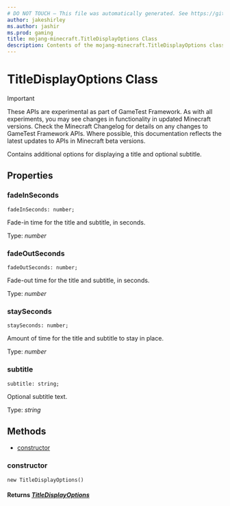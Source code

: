 ```yaml
---
# DO NOT TOUCH — This file was automatically generated. See https://github.com/Mojang/MinecraftScriptingApiDocsGenerator to modify descriptions, examples, etc.
author: jakeshirley
ms.author: jashir
ms.prod: gaming
title: mojang-minecraft.TitleDisplayOptions Class
description: Contents of the mojang-minecraft.TitleDisplayOptions class.
---
```

# TitleDisplayOptions Class
>[!IMPORTANT]
>These APIs are experimental as part of GameTest Framework. As with all experiments, you may see changes in functionality in updated Minecraft versions. Check the Minecraft Changelog for details on any changes to GameTest Framework APIs. Where possible, this documentation reflects the latest updates to APIs in Minecraft beta versions.

Contains additional options for displaying a title and optional subtitle.

## Properties
### **fadeInSeconds**
`fadeInSeconds: number;`

Fade-in time for the title and subtitle, in seconds.

Type: *number*

### **fadeOutSeconds**
`fadeOutSeconds: number;`

Fade-out time for the title and subtitle, in seconds.

Type: *number*

### **staySeconds**
`staySeconds: number;`

Amount of time for the title and subtitle to stay in place.

Type: *number*

### **subtitle**
`subtitle: string;`

Optional subtitle text.

Type: *string*


## Methods
- [constructor](#constructor)
  
### **constructor**
`
new TitleDisplayOptions()
`


#### **Returns** [*TitleDisplayOptions*](TitleDisplayOptions.md)
